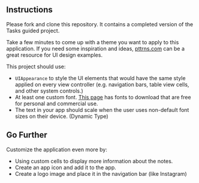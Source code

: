 ## Instructions

Please fork and clone this repository. It contains a completed version of the Tasks guided project.

Take a few minutes to come up with a theme you want to apply to this application. If you need some inspiration and ideas, [pttrns.com](https://pttrns.com) can be a great resource for UI design examples.

This project should use:

- `UIAppearance` to style the UI elements that would have the same style applied on every view controller (e.g. navigation bars, table view cells, and other system controls.)
- At least one custom font. [This page](https://www.1001fonts.com/free-fonts-for-commercial-use.html) has fonts to download that are free for personal and commercial use.
- The text in your app should scale when the user uses non-default font sizes on their device. (Dynamic Type)


## Go Further

Customize the application even more by:

- Using custom cells to display more information about the notes.
- Create an app icon and add it to the app.
- Create a logo image and place it in the navigation bar (like Instagram)
